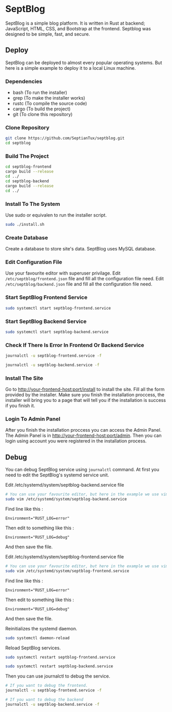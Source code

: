 # SeptBlog
SeptBlog is a simple blog platform. It is written in Rust at backend; JavaScript, HTML, CSS, and Bootstrap at the frontend. Septblog was designed to be simple, fast, and secure.

## Deploy
SeptBlog can be deployed to almost every popular operating systems. But here is a simple example to deploy it to a local Linux machine.

### Dependencies
* bash      (To run the installer)
* grep      (To make the installer works)
* rustc     (To compile the source code)
* cargo     (To build the project)
* git       (To clone this repository)

### Clone Repository
```bash
git clone https://github.com/SeptianTux/septblog.git
cd septblog
```

### Build The Project
```bash
cd septblog-frontend
cargo build --release
cd ../
cd septblog-backend
cargo build --release
cd ../
```

### Install To The System
Use sudo or equivalen to run the installer script.
```bash
sudo ./install.sh
```

### Create Database
Create a database to store site's data. SeptBlog uses MySQL database.

### Edit Configuration File
Use your favourite editor with superuser privilage.
Edit ```/etc/septblog/frontend.json``` file and fill all the configuration file need.
Edit ```/etc/septblog/backend.json``` file and fill all the configuration file need.

### Start SeptBlog Frontend Service
```bash
sudo systemctl start septblog-frontend.service
```

### Start SeptBlog Backend Service
```bash
sudo systemctl start septblog-backend.service
```

### Check If There Is Error In Frontend Or Backend Service
```bash
journalctl -u septblog-frontend.service -f
```
```bash
journalctl -u septblog-backend.service -f
```

### Install The Site
Go to [http://your-frontend-host:port/install](#) to install the site. Fill all the form provided by the installer. Make sure you finish the installation proccess, the installer will bring you to a page that will tell you if the installation is success if you finish it.

### Login To Admin Panel
After you finish the installation proccess you can access the Admin Panel. The Admin Panel is in [http://your-frontend-host:port/admin](#). Then you can login using account you were registered in the installation process.

## Debug
You can debug SeptBlog service using ```journalctl``` command. At first you need to edit the SeptBlog's systemd service unit.

Edit /etc/systemd/system/septblog-backend.service file
```bash
# You can use your favourite editor, but here in the example we use vim.
sudo vim /etc/systemd/system/septblog-backend.service
```

Find line like this :
```
Environment="RUST_LOG=error"
```

Then edit to something like this :
```
Environment="RUST_LOG=debug"
```

And then save the file.

Edit /etc/systemd/system/septblog-frontend.service file
```bash
# You can use your favourite editor, but here in the example we use vim.
sudo vim /etc/systemd/system/septblog-frontend.service
```

Find line like this :
```
Environment="RUST_LOG=error"
```

Then edit to something like this :
```
Environment="RUST_LOG=debug"
```

And then save the file.

Reinitializes the systemd daemon.
```bash
sudo systemctl daemon-reload
```

Reload SeptBlog services.
```bash
sudo systemctl restart septblog-frontend.service
```
```bash
sudo systemctl restart septblog-backend.service
```

Then you can use journalctl to debug the service.
```bash
# If you want to debug the frontend.
journalctl -u septblog-frontend.service -f
```
```bash
# If you want to debug the backend
journalctl -u septblog-backend.service -f
```
